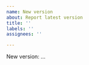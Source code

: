```yaml
---
name: New version
about: Report latest version
title: ''
labels: ''
assignees: ''

---
```


New version: ...
